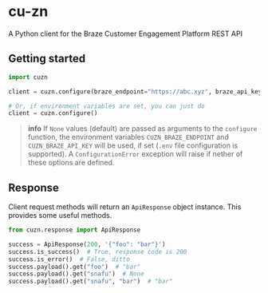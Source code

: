 # cu-zn
A Python client for the Braze Customer Engagement Platform REST API

## Getting started
```python
import cuzn

client = cuzn.configure(braze_endpoint="https://abc.xyz", braze_api_key="foobar")

# Or, if environment variables are set, you can just do
client = cuzn.configure()
```

> **info**
> If `None` values (default) are passed as arguments to the `configure` function, the
> environment variables `CUZN_BRAZE_ENDPOINT` and `CUZN_BRAZE_API_KEY` will be used, if
> set (`.env` file configuration is supported). A `ConfigurationError` exception will
> raise if nether of these options are defined.

## Response
Client request methods will return an `ApiResponse` object instance. This provides some useful methods.
```python
from cuzn.response import ApiResponse

success = ApiResponse(200, '{"foo": "bar"}')
success.is_success()  # True, response code is 200
success.is_error()  # False, ditto
success.payload().get("foo")  # "bar"
success.payload().get("snafu")  # None
success.payload().get("snafu", "bar")  # "bar"
```
